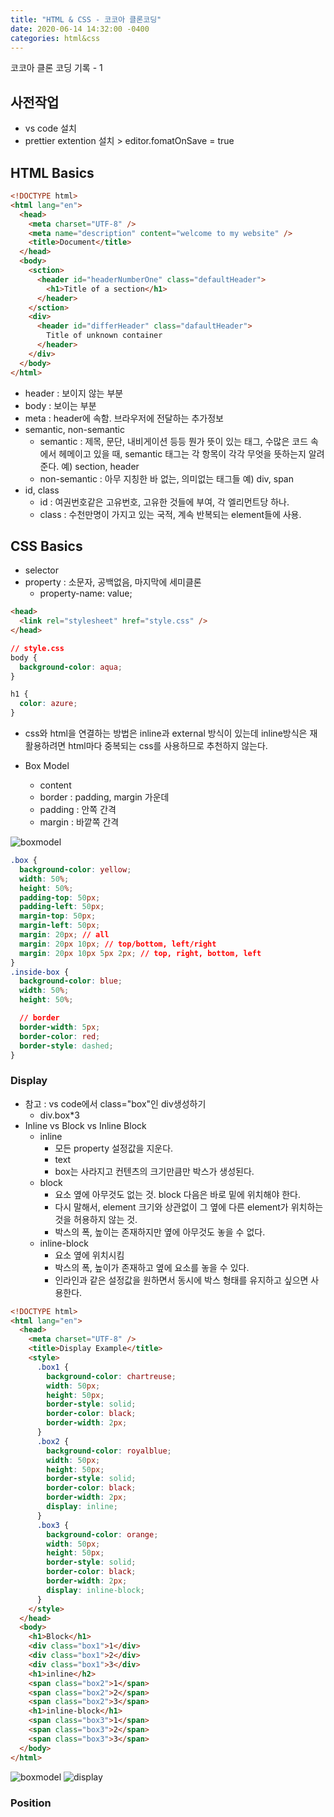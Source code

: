```yaml
---
title: "HTML & CSS - 코코아 클론코딩"
date: 2020-06-14 14:32:00 -0400
categories: html&css
---
```


코코아 클론 코딩 기록 - 1

## 사전작업

- vs code 설치
- prettier extention 설치 > editor.fomatOnSave = true

## HTML Basics

```html
<!DOCTYPE html>
<html lang="en">
  <head>
    <meta charset="UTF-8" />
    <meta name="description" content="welcome to my website" />
    <title>Document</title>
  </head>
  <body>
    <sction>
      <header id="headerNumberOne" class="defaultHeader">
        <h1>Title of a section</h1>
      </header>
    </sction>
    <div>
      <header id="differHeader" class="dafaultHeader">
        Title of unknown container
      </header>
    </div>
  </body>
</html>
```

- header : 보이지 않는 부분
- body : 보이는 부분
- meta : header에 속함. 브라우저에 전달하는 추가정보
- semantic, non-semantic
  - semantic : 제목, 문단, 내비게이션 등등 뭔가 뜻이 있는 태그, 수많은 코드 속에서 헤메이고 있을 때, semantic 태그는 각 항목이 각각 무엇을 뜻하는지 알려준다. 예) section, header
  - non-semantic : 아무 지칭한 바 없는, 의미없는 태그들 예) div, span
- id, class
  - id : 여권번호같은 고유번호, 고유한 것들에 부여, 각 엘리먼트당 하나.
  - class : 수천만명이 가지고 있는 국적, 계속 반복되는 element들에 사용.

## CSS Basics

- selector
- property : 소문자, 공백없음, 마지막에 세미클론
  - property-name: value;

```html
<head>
  <link rel="stylesheet" href="style.css" />
</head>
```

```css
// style.css
body {
  background-color: aqua;
}

h1 {
  color: azure;
}
```

- css와 html을 연결하는 방법은 inline과 external 방식이 있는데 inline방식은 재활용하려면 html마다 중복되는 css를 사용하므로 추천하지 않는다.

- Box Model
  - content
  - border : padding, margin 가운데
  - padding : 안쪽 간격
  - margin : 바깥쪽 간격

![boxmodel](/images/cssboxmodel.png)

```css
.box {
  background-color: yellow;
  width: 50%;
  height: 50%;
  padding-top: 50px;
  padding-left: 50px;
  margin-top: 50px;
  margin-left: 50px;
  margin: 20px; // all
  margin: 20px 10px; // top/bottom, left/right
  margin: 20px 10px 5px 2px; // top, right, bottom, left
}
.inside-box {
  background-color: blue;
  width: 50%;
  height: 50%;

  // border
  border-width: 5px;
  border-color: red;
  border-style: dashed;
}
```

### Display

- 참고 : vs code에서 class="box"인 div생성하기
  - div.box\*3
- Inline vs Block vs Inline Block
  - inline
    - 모든 property 설정값을 지운다.
    - text
    - box는 사라지고 컨텐츠의 크기만큼만 박스가 생성된다.
  - block
    - 요소 옆에 아무것도 없는 것. block 다음은 바로 밑에 위치해야 한다.
    - 다시 말해서, element 크기와 상관없이 그 옆에 다른 element가 위치하는 것을 허용하지 않는 것.
    - 박스의 폭, 높이는 존재하지만 옆에 아무것도 놓을 수 없다.
  - inline-block
    - 요소 옆에 위치시킴
    - 박스의 폭, 높이가 존재하고 옆에 요소를 놓을 수 있다.
    - 인라인과 같은 설정값을 원하면서 동시에 박스 형태를 유지하고 싶으면 사용한다.

```html
<!DOCTYPE html>
<html lang="en">
  <head>
    <meta charset="UTF-8" />
    <title>Display Example</title>
    <style>
      .box1 {
        background-color: chartreuse;
        width: 50px;
        height: 50px;
        border-style: solid;
        border-color: black;
        border-width: 2px;
      }
      .box2 {
        background-color: royalblue;
        width: 50px;
        height: 50px;
        border-style: solid;
        border-color: black;
        border-width: 2px;
        display: inline;
      }
      .box3 {
        background-color: orange;
        width: 50px;
        height: 50px;
        border-style: solid;
        border-color: black;
        border-width: 2px;
        display: inline-block;
      }
    </style>
  </head>
  <body>
    <h1>Block</h1>
    <div class="box1">1</div>
    <div class="box1">2</div>
    <div class="box1">3</div>
    <h1>inline</h2>
    <span class="box2">1</span>
    <span class="box2">2</span>
    <span class="box2">3</span>
    <h1>inline-block</h1>
    <span class="box3">1</span>
    <span class="box3">2</span>
    <span class="box3">3</span>
  </body>
</html>

```

![boxmodel](/images/cssboxmodel.png)
![display](/images/display.png)

### Position
